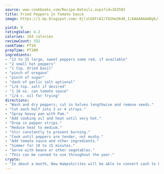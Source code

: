 ```yaml
---
source: www.cookbooks.com/Recipe-Details.aspx?id=163502
title: Fried Peppers In Tomato Sauce
image: https://1.bp.blogspot.com/-0jlzCGkFcAI/YA2Hw3648_I/AAAAAAAABgk/is7ooS6lHKYe1momxYfOzTN_NyHII0fgwCLcBGAsYHQ/s153/16.png

yield: 9
ratingValue: 4.2
calories: 164 calories
reviewCount: 332
cookTime: PT1H
prepTime: PT38M
ingredients:
- "12 to 15 large, sweet peppers some red, if available"
- "2 small hot peppers"
- "1 tsp. dried basil"
- "pinch of oregano"
- "pinch of sugar"
- "dash of garlic salt optional"
- "1/4 tsp. salt if desired"
- "1 16 oz. can tomato sauce"
- "1/4 c. oil for frying"
directions:
- "Wash and dry peppers; cut in halves lengthwise and remove seeds."
- "Cut each half into 3 or 4 strips."
- "Spray heavy pan with Pam."
- "Add cooking oil and heat until very hot."
- "Drop in pepper strips."
- "Reduce heat to medium."
- "Stir constantly to prevent burning."
- "Cook until peppers are tender, not mushy."
- "Add tomato sauce and other ingredients."
- "Simmer for 10 to 15 minutes."
- "Serve with beans or other vegetables."
- "This can be canned to use throughout the year."
crypto:
- "In about a month, New Hampshirites will be able to convert cash to bitcoins via new bitcoin ATMs popping up in the state."
---
```

